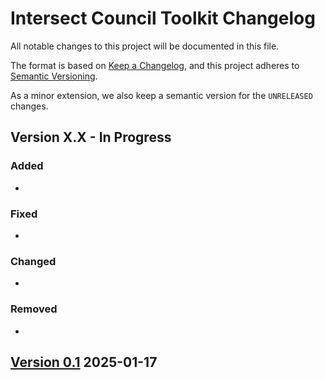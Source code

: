 # Intersect Council Toolkit Changelog

All notable changes to this project will be documented in this file.

The format is based on [Keep a Changelog](https://keepachangelog.com/en/1.0.0/),
and this project adheres to [Semantic Versioning](https://semver.org/spec/v2.0.0.html).

As a minor extension, we also keep a semantic version for the `UNRELEASED`
changes.

## Version X.X - In Progress 

### Added

-

### Fixed

-

### Changed

- 

### Removed

-

## [Version 0.1](https://github.com/IntersectMBO/credential-manager-app/releases/tag/v0.1) 2025-01-17


